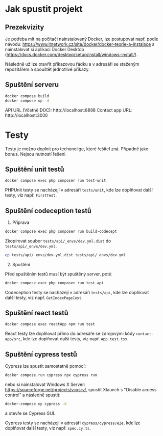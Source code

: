 # Jak spustit projekt

## Prezekvizity

Je potřeba mít na počítači nainstalovaný Docker, lze postupovat např. 
podle návodu: https://www.itnetwork.cz/site/docker/docker-teorie-a-instalace a nainstalovat 
si aplikaci Docker Desktop (https://docs.docker.com/desktop/setup/install/windows-install/).

Následně už lze otevřít příkazovou řádku a v adresáři se staženým repozitářem a spouštět jednotlivé příkazy.

## Spuštění serveru

```bash
docker compose build
docker compose up -d
```

API URL (Včetně DOC): http://localhost:8888
Contact app URL: http://localhost:3000


# Testy
Testy je možno doplnit pro techonolige, které řešitel zná. Případně jako bonus. Nejsou nutností řešení.
## Spuštění unit testů

```bash
docker compose exec php composer run test-unit
```

PHPUnit testy se nacházejí v adresáři `tests/unit`, kde lze doplňovat další testy, viz např. `FirstTest`.

## Spuštění codeception testů

1. Příprava
```bash
docker compose exec php composer run build-codecept
```

Zkopírovat soubor `tests/api/_envs/dev.yml.dist` do `tests/api/_envs/dev.yml`.

```bash
cp tests/api/_envs/dev.yml.dist tests/api/_envs/dev.yml
```

2. Spuštění

Před spuštěním testů musí být spuštěný server, poté:
```bash
docker compose exec php composer run test-api
```

Codeception testy se nacházejí v adresáři `tests/api`, kde lze doplňovat další testy, viz např. `GetIndexPageCest`.

## Spuštění react testů

```bash
docker compose exec reactApp npm run test
```

React testy lze doplňovat přímo do adresáře se zdrojovými kódy `contact-app/src`, kde lze doplňovat další testy, viz např. `App.test.tsx`.

## Spuštění cypress testů

Cypress lze spustit samostatně pomocí:

```bash
docker compose run cypress npx cypress run
```

nebo si nainstalovat Windows X Server: https://sourceforge.net/projects/vcxsrv/, spustit Xlaunch s 
"Disable access control" a následně spustit:

```bash
docker-compose up cypress -d
```

a otevře se Cypress GUI.

Cypress testy se nacházejí v adresáři `cypress/cypress/e2e`, kde lze doplňovat další testy, viz např. `spec.cy.ts`.
